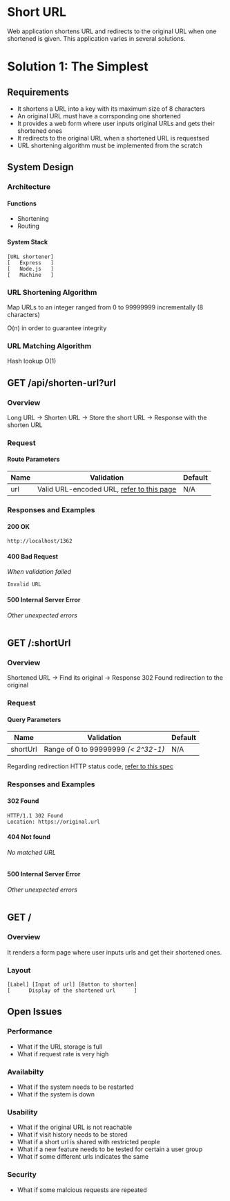 # Short URL

Web application shortens URL and redirects to the original URL when one shortened is given. This application varies in several solutions.

# Solution 1: The Simplest

## Requirements

- It shortens a URL into a key with its maximum size of 8 characters
- An original URL must have a corrsponding one shortened
- It provides a web form where user inputs original URLs and gets their shortened ones
- It redirects to the original URL when a shortened URL is requestsed
- URL shortening algorithm must be implemented from the scratch

## System Design

### Architecture

#### Functions

- Shortening
- Routing

#### System Stack

```
[URL shortener]
[   Express   ]
[   Node.js   ]
[   Machine   ]
```

### URL Shortening Algorithm

Map URLs to an integer ranged from 0 to 99999999 incrementally (8 characters)

O(n) in order to guarantee integrity

### URL Matching Algorithm

Hash lookup O(1)



## GET /api/shorten-url?url

### Overview

Long URL -> Shorten URL -> Store the short URL -> Response with the shorten URL

### Request

#### Route Parameters

| Name | Validation                               | Default |
| ---- | ---------------------------------------- | ------- |
| url  | Valid URL-encoded URL, [refer to this page](http://urlregex.com/) | N/A     |

### Responses and Examples

#### 200 OK

```
http://localhost/1362
```

#### 400 Bad Request

*When validation failed*

```
Invalid URL
```

#### 500 Internal Server Error

*Other unexpected errors*

```

```



## GET /:shortUrl

### Overview

Shortened URL -> Find its original -> Response 302 Found redirection to the original

### Request

#### Query Parameters

| Name     | Validation                          | Default |
| -------- | ----------------------------------- | ------- |
| shortUrl | Range of 0 to 99999999 *(< 2^32-1)* | N/A     |

Regarding redirection HTTP status code, [refer to this spec](https://www.greenbytes.de/tech/webdav/draft-ietf-httpbis-p2-semantics-26.html#rfc.section.6.4.p.2)

### Responses and Examples

#### 302 Found

```
HTTP/1.1 302 Found
Location: https://original.url
```

#### 404 Not found

*No matched URL*

```

```

#### 500 Internal Server Error

*Other unexpected errors*

```

```



## GET /

### Overview

It renders a form page where user inputs urls and get their shortened ones.

### Layout

```
[Label] [Input of url] [Button to shorten]
[      Display of the shortened url      ]
```

## Open Issues

### Performance

- What if the URL storage is full
- What if request rate is very high

### Availabilty

- What if the system needs to be restarted
- What if the system is down

### Usability

- What if the original URL is not reachable
- What if visit history needs to be stored
- What if a short url is shared with restricted people
- What if a new feature needs to be tested for certain a user group
- What if some different urls indicates the same

### Security

- What if some malcious requests are repeated